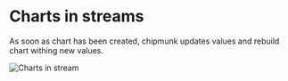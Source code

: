 # Charts in streams

As soon as chart has been created, chipmunk updates values and rebuild chart withing new values.

![Charts in stream](assets/documentation/charts/charts_dynamic.gif)
